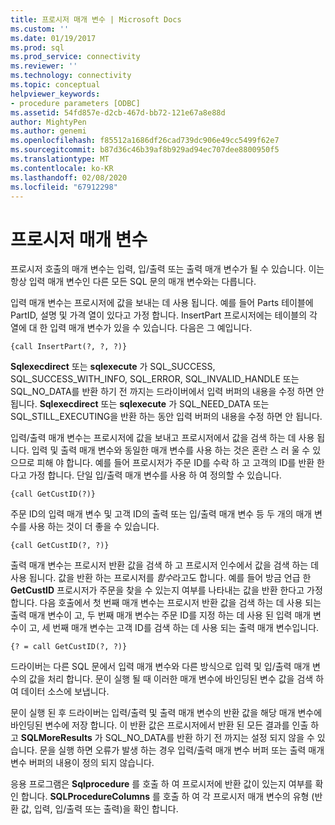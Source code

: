 ```yaml
---
title: 프로시저 매개 변수 | Microsoft Docs
ms.custom: ''
ms.date: 01/19/2017
ms.prod: sql
ms.prod_service: connectivity
ms.reviewer: ''
ms.technology: connectivity
ms.topic: conceptual
helpviewer_keywords:
- procedure parameters [ODBC]
ms.assetid: 54fd857e-d2cb-467d-bb72-121e67a8e88d
author: MightyPen
ms.author: genemi
ms.openlocfilehash: f85512a1686df26cad739dc906e49cc5499f62e7
ms.sourcegitcommit: b87d36c46b39af8b929ad94ec707dee8800950f5
ms.translationtype: MT
ms.contentlocale: ko-KR
ms.lasthandoff: 02/08/2020
ms.locfileid: "67912298"
---
```

# <a name="procedure-parameters"></a>프로시저 매개 변수
프로시저 호출의 매개 변수는 입력, 입/출력 또는 출력 매개 변수가 될 수 있습니다. 이는 항상 입력 매개 변수인 다른 모든 SQL 문의 매개 변수와는 다릅니다.  
  
 입력 매개 변수는 프로시저에 값을 보내는 데 사용 됩니다. 예를 들어 Parts 테이블에 PartID, 설명 및 가격 열이 있다고 가정 합니다. InsertPart 프로시저에는 테이블의 각 열에 대 한 입력 매개 변수가 있을 수 있습니다. 다음은 그 예입니다.  
  
```  
{call InsertPart(?, ?, ?)}  
```  
  
 **Sqlexecdirect** 또는 **sqlexecute** 가 SQL_SUCCESS, SQL_SUCCESS_WITH_INFO, SQL_ERROR, SQL_INVALID_HANDLE 또는 SQL_NO_DATA를 반환 하기 전 까지는 드라이버에서 입력 버퍼의 내용을 수정 하면 안 됩니다. **Sqlexecdirect** 또는 **sqlexecute** 가 SQL_NEED_DATA 또는 SQL_STILL_EXECUTING을 반환 하는 동안 입력 버퍼의 내용을 수정 하면 안 됩니다.  
  
 입력/출력 매개 변수는 프로시저에 값을 보내고 프로시저에서 값을 검색 하는 데 사용 됩니다. 입력 및 출력 매개 변수와 동일한 매개 변수를 사용 하는 것은 혼란 스 러 울 수 있으므로 피해 야 합니다. 예를 들어 프로시저가 주문 ID를 수락 하 고 고객의 ID를 반환 한다고 가정 합니다. 단일 입/출력 매개 변수를 사용 하 여 정의할 수 있습니다.  
  
```  
{call GetCustID(?)}  
```  
  
 주문 ID의 입력 매개 변수 및 고객 ID의 출력 또는 입/출력 매개 변수 등 두 개의 매개 변수를 사용 하는 것이 더 좋을 수 있습니다.  
  
```  
{call GetCustID(?, ?)}  
```  
  
 출력 매개 변수는 프로시저 반환 값을 검색 하 고 프로시저 인수에서 값을 검색 하는 데 사용 됩니다. 값을 반환 하는 프로시저를 *함수*라고도 합니다. 예를 들어 방금 언급 한 **GetCustID** 프로시저가 주문을 찾을 수 있는지 여부를 나타내는 값을 반환 한다고 가정 합니다. 다음 호출에서 첫 번째 매개 변수는 프로시저 반환 값을 검색 하는 데 사용 되는 출력 매개 변수이 고, 두 번째 매개 변수는 주문 ID를 지정 하는 데 사용 된 입력 매개 변수이 고, 세 번째 매개 변수는 고객 ID를 검색 하는 데 사용 되는 출력 매개 변수입니다.  
  
```  
{? = call GetCustID(?, ?)}  
```  
  
 드라이버는 다른 SQL 문에서 입력 매개 변수와 다른 방식으로 입력 및 입/출력 매개 변수의 값을 처리 합니다. 문이 실행 될 때 이러한 매개 변수에 바인딩된 변수 값을 검색 하 여 데이터 소스에 보냅니다.  
  
 문이 실행 된 후 드라이버는 입력/출력 및 출력 매개 변수의 반환 값을 해당 매개 변수에 바인딩된 변수에 저장 합니다. 이 반환 값은 프로시저에서 반환 된 모든 결과를 인출 하 고 **SQLMoreResults** 가 SQL_NO_DATA를 반환 하기 전 까지는 설정 되지 않을 수 있습니다. 문을 실행 하면 오류가 발생 하는 경우 입력/출력 매개 변수 버퍼 또는 출력 매개 변수 버퍼의 내용이 정의 되지 않습니다.  
  
 응용 프로그램은 **Sqlprocedure** 를 호출 하 여 프로시저에 반환 값이 있는지 여부를 확인 합니다. **SQLProcedureColumns** 를 호출 하 여 각 프로시저 매개 변수의 유형 (반환 값, 입력, 입/출력 또는 출력)을 확인 합니다.

